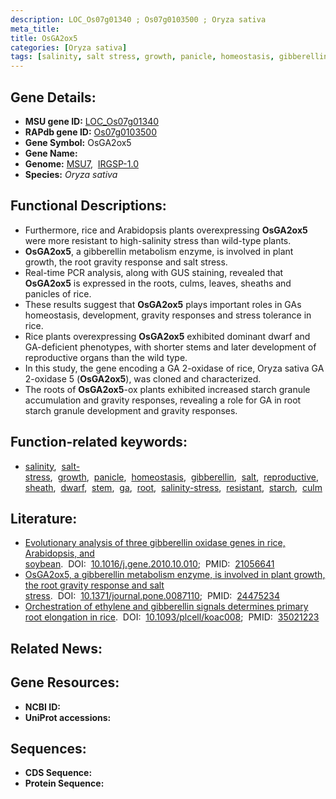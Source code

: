 ```yaml
---
description: LOC_Os07g01340 ; Os07g0103500 ; Oryza sativa
meta_title:
title: OsGA2ox5
categories: [Oryza sativa]
tags: [salinity, salt stress, growth, panicle, homeostasis, gibberellin, salt, reproductive, sheath, dwarf, stem,  ga , root, salinity stress, resistant, starch, culm]
---
```


## Gene Details:
- **MSU gene ID:** [LOC_Os07g01340](http://rice.uga.edu/cgi-bin/ORF_infopage.cgi?orf=LOC_Os07g01340)  
- **RAPdb gene ID:** [Os07g0103500](https://rapdb.dna.affrc.go.jp/locus/?name=Os07g0103500)  
- **Gene Symbol:** OsGA2ox5
- **Gene Name:**
- **Genome:**  [MSU7](http://rice.uga.edu/),&nbsp;&nbsp;[IRGSP-1.0](https://rapdb.dna.affrc.go.jp/download/irgsp1.html)
- **Species:** *Oryza sativa*

## Functional Descriptions:
   - Furthermore, rice and Arabidopsis plants overexpressing **OsGA2ox5** were more resistant to high-salinity stress than wild-type plants.
   - **OsGA2ox5**, a gibberellin metabolism enzyme, is involved in plant growth, the root gravity response and salt stress.
   - Real-time PCR analysis, along with GUS staining, revealed that **OsGA2ox5** is expressed in the roots, culms, leaves, sheaths and panicles of rice.
   - These results suggest that **OsGA2ox5** plays important roles in GAs homeostasis, development, gravity responses and stress tolerance in rice.
   - Rice plants overexpressing **OsGA2ox5** exhibited dominant dwarf and GA-deficient phenotypes, with shorter stems and later development of reproductive organs than the wild type.
   - In this study, the gene encoding a GA 2-oxidase of rice, Oryza sativa GA 2-oxidase 5 (**OsGA2ox5**), was cloned and characterized.
   - The roots of **OsGA2ox5**-ox plants exhibited increased starch granule accumulation and gravity responses, revealing a role for GA in root starch granule development and gravity responses.

## Function-related keywords:
   - [salinity](/tags/salinity/),&nbsp;&nbsp;[salt-stress](/tags/salt-stress/),&nbsp;&nbsp;[growth](/tags/growth/),&nbsp;&nbsp;[panicle](/tags/panicle/),&nbsp;&nbsp;[homeostasis](/tags/homeostasis/),&nbsp;&nbsp;[gibberellin](/tags/gibberellin/),&nbsp;&nbsp;[salt](/tags/salt/),&nbsp;&nbsp;[reproductive](/tags/reproductive/),&nbsp;&nbsp;[sheath](/tags/sheath/),&nbsp;&nbsp;[dwarf](/tags/dwarf/),&nbsp;&nbsp;[stem](/tags/stem/),&nbsp;&nbsp;[ga](/tags/ga/),&nbsp;&nbsp;[root](/tags/root/),&nbsp;&nbsp;[salinity-stress](/tags/salinity-stress/),&nbsp;&nbsp;[resistant](/tags/resistant/),&nbsp;&nbsp;[starch](/tags/starch/),&nbsp;&nbsp;[culm](/tags/culm/)

## Literature:
   - [Evolutionary analysis of three gibberellin oxidase genes in rice, Arabidopsis, and soybean](https://www.doi.org/10.1016/j.gene.2010.10.010).&nbsp;&nbsp;DOI:&nbsp;&nbsp;[10.1016/j.gene.2010.10.010](https://www.doi.org/10.1016/j.gene.2010.10.010);&nbsp;&nbsp;PMID:&nbsp;&nbsp;[21056641](https://pubmed.ncbi.nlm.nih.gov/21056641/)
   - [OsGA2ox5, a gibberellin metabolism enzyme, is involved in plant growth, the root gravity response and salt stress](https://www.doi.org/10.1371/journal.pone.0087110).&nbsp;&nbsp;DOI:&nbsp;&nbsp;[10.1371/journal.pone.0087110](https://www.doi.org/10.1371/journal.pone.0087110);&nbsp;&nbsp;PMID:&nbsp;&nbsp;[24475234](https://pubmed.ncbi.nlm.nih.gov/24475234/)
   - [Orchestration of ethylene and gibberellin signals determines primary root elongation in rice](https://www.doi.org/10.1093/plcell/koac008).&nbsp;&nbsp;DOI:&nbsp;&nbsp;[10.1093/plcell/koac008](https://www.doi.org/10.1093/plcell/koac008);&nbsp;&nbsp;PMID:&nbsp;&nbsp;[35021223](https://pubmed.ncbi.nlm.nih.gov/35021223/)

## Related News:

## Gene Resources:
- **NCBI ID:**  []()
- **UniProt accessions:** [](https://www.uniprot.org/uniprotkb//entry)

## Sequences:
- **CDS Sequence:**
- **Protein Sequence:**
